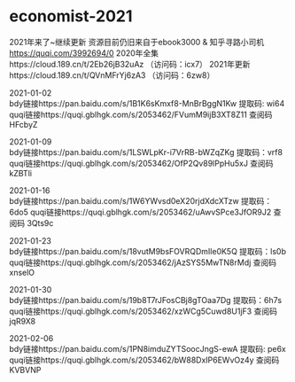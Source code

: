 # economist-2021
2021年来了~继续更新
资源目前仍旧来自于ebook3000 & 知乎寻路小司机
https://quqi.com/3992694/0 
2020年全集https://cloud.189.cn/t/2Eb26jB32uAz （访问码：icx7） 
2021年更新https://cloud.189.cn/t/QVnMFrYj6zA3 （访问码：6zw8）

2021-01-02  
bdy链接https://pan.baidu.com/s/1B1K6sKmxf8-MnBrBggN1Kw 提取码: wi64 
quqi链接https://quqi.gblhgk.com/s/2053462/FVumM9ijB3XT8Z11 查阅码 HFcbyZ

2021-01-09  
bdy链接https://pan.baidu.com/s/1LSWLpKr-i7VrRB-bWZqZKg 提取码：vrf8 
quqi链接https://quqi.gblhgk.com/s/2053462/OfP2Qv89lPpHu5xJ 查阅码 kZBTli

2021-01-16  
bdy链接https://pan.baidu.com/s/1W6YWvsd0eX20rjdXdcXTzw 提取码：6do5 
quqi链接https://quqi.gblhgk.com/s/2053462/uAwvSPce3JfOR9J2 查阅码 3Qts9c

2021-01-23  
bdy链接https://pan.baidu.com/s/18vutM9bsFOVRQDmIle0K5Q 提取码：ls0b 
quqi链接https://quqi.gblhgk.com/s/2053462/jAzSYS5MwTN8rMdj 查阅码 xnselO

2021-01-30  
bdy链接https://pan.baidu.com/s/19b8T7rJFosCBj8gTOaa7Dg 提取码：6h7s 
quqi链接https://quqi.gblhgk.com/s/2053462/xzWCg5Cuwd8U1jF3 查阅码 jqR9X8

2021-02-06  
bdy链接https://pan.baidu.com/s/1PN8imduZYTSoocJngS-ewA 提取码: pe6x 
quqi链接https://quqi.gblhgk.com/s/2053462/bW88DxIP6EWvOz4y 查阅码 KVBVNP

